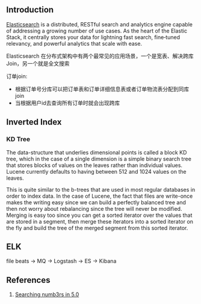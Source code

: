 ## Introduction

[Elasticsearch](https://www.elastic.co/cn/elasticsearch) is a distributed, RESTful search and analytics engine capable of addressing a growing number of use cases. 
As the heart of the Elastic Stack, it centrally stores your data for lightning fast search, fine‑tuned relevancy, and powerful analytics that scale with ease.

Elasticsearch 在分布式架构中有两个最常见的应用场景，一个是宽表、解决跨库 Join，另一个就是全文搜索


订单join:
- 根据订单号分库可以把订单表和订单详细信息表或者订单物流表分配到同库join
- 当根据用户id去查询所有订单时就会出现跨库


## Inverted Index



### KD Tree

The data-structure that underlies dimensional points is called a block KD tree,
which in the case of a single dimension is a simple binary search tree that stores blocks of values on the leaves rather than individual values.
Lucene currently defaults to having between 512 and 1024 values on the leaves.

This is quite similar to the b-trees that are used in most regular databases in order to index data.
In the case of Lucene, the fact that files are write-once makes the writing easy since we can build a perfectly balanced tree and then not worry about rebalancing since the tree will never be modified.
Merging is easy too since you can get a sorted iterator over the values that are stored in a segment,
then merge these iterators into a sorted iterator on the fly and build the tree of the merged segment from this sorted iterator.

## ELK

file beats -> MQ -> Logstash -> ES -> Kibana


## References

1. [Searching numb3rs in 5.0](https://www.elastic.co/blog/searching-numb3rs-in-5-0)
